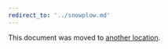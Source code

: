 ```yaml
---
redirect_to: '../snowplow.md'
---
```


This document was moved to [another location](../snowplow/index.md).

<!-- This redirect file can be deleted after April 1, 2021. -->
<!-- Before deletion, see: https://docs.gitlab.com/ee/development/documentation/#move-or-rename-a-page -->
